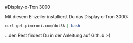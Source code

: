<!--
---
name: Display-o-Tron 3000
manufacturer: Pimoroni
github: https://github.com/pimoroni/dot3k
url: https://github.com/pimoroni/dot3k
description: Ein 3-zeiliges LCD mit RGB Hintergrundbeleuchtung und Joystick
install:
  'devices':
    - 'i2c'
    - 'spi'
  'apt':
    - 'python-smbus'
    - 'python3-smbus'
    - 'python-dev'
    - 'python3-dev'
  'python':
    - 'dot3k'
  'examples': 'python/examples/'
pincount: 40
pin:
  3:
    mode: i2c
  5:
    mode: i2c
  7:
    name: Joystick Taste
    mode: input
    active: low
  11:
    name: Joystick links
    mode: input
    active: low
  13:
    name: Joystick oben
    mode: input
    active: low
  15:
    name: Joystick rechts
    mode: input
    active: low
  19:
    mode: spi
  21:
    name: Joystick unten
    mode: input
    active: low
  22:
    name: LCD CMD/DATA
    mode: output
    active: high
  23:
    mode: spi
-->
#Display-o-Tron 3000

Mit diesem Einzeiler installierst Du das Display-o-Tron 3000:

```bash
curl get.pimoroni.com/dot3k | bash
```

...den Rest findest Du in der Anleitung auf Github :-)
